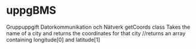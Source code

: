 # uppgBMS
Gruppuppgift Datorkommunikation och Nätverk
getCoords class
Takes the name of a city and returns the coordinates for that city
//returns an array containing longitude[0] and latitude[1]
